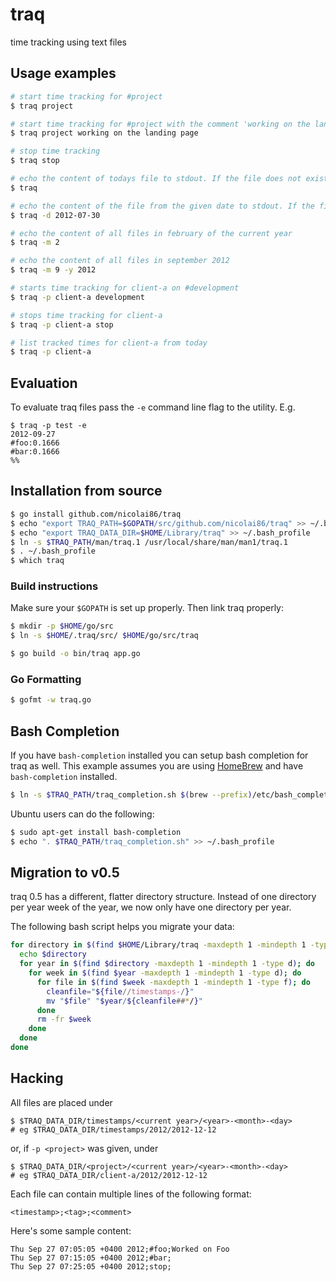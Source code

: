 # traq

time tracking using text files

## Usage examples

``` bash
# start time tracking for #project
$ traq project

# start time tracking for #project with the comment 'working on the landing page'
$ traq project working on the landing page

# stop time tracking
$ traq stop

# echo the content of todays file to stdout. If the file does not exist, nothing is echoed.
$ traq

# echo the content of the file from the given date to stdout. If the file does not exist, nothing is echoed.
$ traq -d 2012-07-30

# echo the content of all files in february of the current year
$ traq -m 2

# echo the content of all files in september 2012
$ traq -m 9 -y 2012

# starts time tracking for client-a on #development
$ traq -p client-a development

# stops time tracking for client-a
$ traq -p client-a stop

# list tracked times for client-a from today
$ traq -p client-a
```

## Evaluation

To evaluate traq files pass the `-e` command line flag to the utility.
E.g.

    $ traq -p test -e
    2012-09-27
    #foo:0.1666
    #bar:0.1666
    %%

## Installation from source

``` bash
$ go install github.com/nicolai86/traq
$ echo "export TRAQ_PATH=$GOPATH/src/github.com/nicolai86/traq" >> ~/.bash_profile
$ echo "export TRAQ_DATA_DIR=$HOME/Library/traq" >> ~/.bash_profile
$ ln -s $TRAQ_PATH/man/traq.1 /usr/local/share/man/man1/traq.1
$ . ~/.bash_profile
$ which traq
```

### Build instructions

Make sure your `$GOPATH` is set up properly. Then link traq properly:

``` bash
$ mkdir -p $HOME/go/src
$ ln -s $HOME/.traq/src/ $HOME/go/src/traq
```

``` bash
$ go build -o bin/traq app.go
```

### Go Formatting

``` bash
$ gofmt -w traq.go
```
## Bash Completion

If you have `bash-completion` installed you can setup bash completion for traq as well. This example assumes you are using [HomeBrew][1] and have `bash-completion` installed.

``` bash
$ ln -s $TRAQ_PATH/traq_completion.sh $(brew --prefix)/etc/bash_completion.d/traq
```

Ubuntu users can do the following:

``` bash
$ sudo apt-get install bash-completion
$ echo ". $TRAQ_PATH/traq_completion.sh" >> ~/.bash_profile
```

## Migration to v0.5

traq 0.5 has a different, flatter directory structure. Instead of one directory per year week of the year,
we now only have one directory per year.

The following bash script helps you migrate your data:

```bash
for directory in $(find $HOME/Library/traq -maxdepth 1 -mindepth 1 -type d); do
  echo $directory
  for year in $(find $directory -maxdepth 1 -mindepth 1 -type d); do
    for week in $(find $year -maxdepth 1 -mindepth 1 -type d); do
      for file in $(find $week -maxdepth 1 -mindepth 1 -type f); do
        cleanfile="${file//timestamps-/}"
        mv "$file" "$year/${cleanfile##*/}"
      done
      rm -fr $week
    done
  done
done
```

## Hacking

All files are placed under

    $ $TRAQ_DATA_DIR/timestamps/<current year>/<year>-<month>-<day>
    # eg $TRAQ_DATA_DIR/timestamps/2012/2012-12-12

or, if `-p <project>` was given, under

    $ $TRAQ_DATA_DIR/<project>/<current year>/<year>-<month>-<day>
    # eg $TRAQ_DATA_DIR/client-a/2012/2012-12-12

Each file can contain multiple lines of the following format:


    <timestamp>;<tag>;<comment>


Here's some sample content:

    Thu Sep 27 07:05:05 +0400 2012;#foo;Worked on Foo
    Thu Sep 27 07:15:05 +0400 2012;#bar;
    Thu Sep 27 07:25:05 +0400 2012;stop;

[1]:http://mxcl.github.com/homebrew/